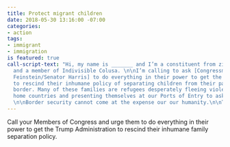 ```yaml
---
title: Protect migrant children
date: 2018-05-30 13:16:00 -07:00
categories:
- action
tags:
- immigrant
- immigration
is featured: true
call-script-text: "Hi, my name is _______ and I’m a constituent from zip code______
  and a member of Indivisible Colusa. \n\nI’m calling to ask [Congressman Garamendi/Senator
  Feinstein/Senator Harris] to do everything in their power to get the Trump Administration
  to rescind their inhumane policy of separating children from their parents at the
  border. Many of these families are refugees desperately fleeing violence in their
  home countries and presenting themselves at our Ports of Entry to ask for asylum.
  \n\nBorder security cannot come at the expense our our humanity.\n\nThank you."
---
```


Call your Members of Congress and urge them to do everything in their power to get the Trump Administration to rescind their inhumane family separation policy. 